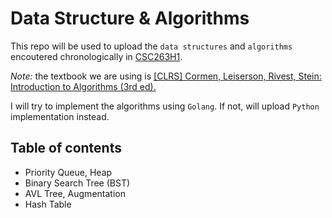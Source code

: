 # Data Structure & Algorithms

This repo will be used to upload the `data structures` and `algorithms` encoutered chronologically in [CSC263H1](https://fas.calendar.utoronto.ca/course/CSC263H1).

*Note:* the textbook we are using is [[CLRS] Cormen, Leiserson, Rivest, Stein: Introduction to Algorithms (3rd ed).](http://labs.xjtudlc.com/labs/wldmt/reading%20list/books/Algorithms%20and%20optimization/Introduction%20to%20Algorithms.pdf)  

I will try to implement the algorithms using `Golang`. If not, will upload `Python` implementation instead.

## Table of contents
  * Priority Queue, Heap
  * Binary Search Tree (BST)
  * AVL Tree, Augmentation
  * Hash Table
